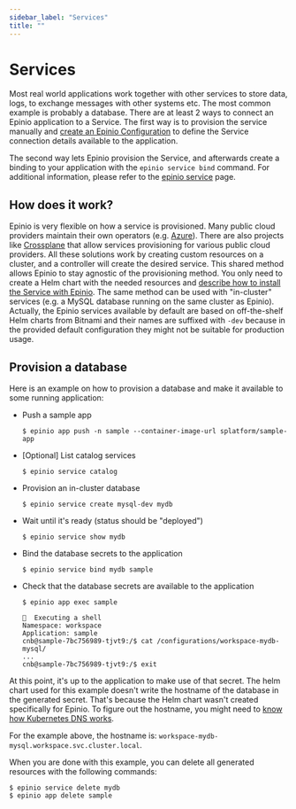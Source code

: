 ```yaml
---
sidebar_label: "Services"
title: ""
---
```


# Services

Most real world applications work together with other services to store data, logs, to exchange messages with other systems etc.
The most common example is probably a database. There are at least 2 ways to connect an Epinio application to a Service.
The first way is to provision the service manually and [create an Epinio Configuration](./configurations.md) to define the Service connection details available to the application.

The second way lets Epinio provision the Service, and afterwards create a binding to your application with the `epinio service bind` command. For additional information, please refer to the [epinio service](commands/cli/service/epinio_service.md) page.

## How does it work?

Epinio is very flexible on how a service is provisioned. Many public cloud providers maintain their own operators (e.g. [Azure](https://github.com/Azure/azure-service-operator)). There are also projects like [Crossplane](https://crossplane.io/) that allow services provisioning for various public cloud providers. All these solutions work by creating custom resources on a cluster, and a controller will create the desired service.
This shared method allows Epinio to stay agnostic of the provisioning method. You only need to create a Helm chart with the needed resources and [describe how to install the Service with Epinio](../howtos/customization/create_custom_service.md).
The same method can be used with "in-cluster" services (e.g. a MySQL database running on the same cluster as Epinio). Actually, the Epinio services available by default are based on off-the-shelf Helm charts from Bitnami and their names are suffixed with `-dev` because in the provided default configuration they might not be suitable for production usage.

## Provision a database

Here is an example on how to provision a database and make it available to some running application:

- Push a sample app

  ```
  $ epinio app push -n sample --container-image-url splatform/sample-app
  ```

- [Optional] List catalog services

  ```
  $ epinio service catalog
  ```

- Provision an in-cluster database

  ```
  $ epinio service create mysql-dev mydb
  ```

- Wait until it's ready (status should be "deployed")

  ```
  $ epinio service show mydb
  ```

- Bind the database secrets to the application

  ```
  $ epinio service bind mydb sample
  ```

- Check that the database secrets are available to the application

  ```
  $ epinio app exec sample

  🚢  Executing a shell
  Namespace: workspace
  Application: sample
  cnb@sample-7bc756989-tjvt9:/$ cat /configurations/workspace-mydb-mysql/
  ...
  cnb@sample-7bc756989-tjvt9:/$ exit
  ```

At this point, it's up to the application to make use of that secret. The helm chart used for this example doesn't write the hostname of the database in the generated secret. That's because the Helm chart wasn't created specifically for Epinio. To figure out the hostname, you might need to [know how Kubernetes DNS works](https://kubernetes.io/docs/concepts/services-networking/dns-pod-service/).

For the example above, the hostname is: `workspace-mydb-mysql.workspace.svc.cluster.local`.


When you are done with this example, you can delete all generated resources with the following commands:

```
$ epinio service delete mydb
$ epinio app delete sample
```